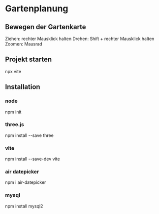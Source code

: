 # Gartenplanung

## Bewegen der Gartenkarte
Ziehen: rechter Mausklick halten
Drehen: Shift + rechter Mausklick halten
Zoomen: Mausrad


## Projekt starten
npx vite


## Installation

### node
npm init

### three.js
npm install --save three

### vite
npm install --save-dev vite

### air datepicker
npm i air-datepicker

### mysql
npm install mysql2

